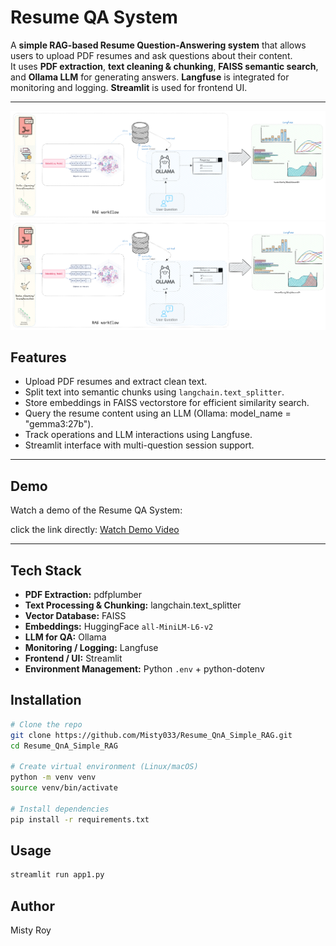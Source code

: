 # Resume QA System

A **simple RAG-based Resume Question-Answering system** that allows users to upload PDF resumes and ask questions about their content.  
It uses **PDF extraction**, **text cleaning & chunking**, **FAISS semantic search**, and **Ollama LLM** for generating answers. **Langfuse** is integrated for monitoring and logging. **Streamlit** is used for frontend UI.

---

![RAG workflow](images/RAG_Resume_workflow.png)
![RAG](images/rag.png)

## Features

- Upload PDF resumes and extract clean text.
- Split text into semantic chunks using `langchain.text_splitter`.
- Store embeddings in FAISS vectorstore for efficient similarity search.
- Query the resume content using an LLM (Ollama: model_name = "gemma3:27b").
- Track operations and LLM interactions using Langfuse.
- Streamlit interface with multi-question session support.

---

## Demo

Watch a demo of the Resume QA System:

click the link directly: [Watch Demo Video](demo_videos/demo_version1.webm)


---

## Tech Stack

- **PDF Extraction:** pdfplumber  
- **Text Processing & Chunking:** langchain.text_splitter  
- **Vector Database:** FAISS  
- **Embeddings:** HuggingFace `all-MiniLM-L6-v2`  
- **LLM for QA:** Ollama  
- **Monitoring / Logging:** Langfuse
-  **Frontend / UI:** Streamlit   
- **Environment Management:** Python `.env` + python-dotenv  

## Installation

```bash
# Clone the repo
git clone https://github.com/Misty033/Resume_QnA_Simple_RAG.git
cd Resume_QnA_Simple_RAG

# Create virtual environment (Linux/macOS)
python -m venv venv
source venv/bin/activate

# Install dependencies
pip install -r requirements.txt

```
## Usage

```bash
streamlit run app1.py

```

## Author
Misty Roy

